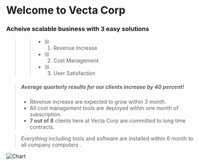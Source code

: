 # Welcome to Vecta Corp #

### Acheive scalable business with 3 easy solutions ###  

>> - [x] 1. Revenue Increase
>> - [x] 2. Cost Management
>> - [x] 3. User Satisfaction  

> ##### Average quarterly results for our clients increase by 40 percent!
>
> - Revenue increase are expected to grow within *3 month*.
> - All cost management tools are deployed within one month of subscription.
> - **7 out of 8** clients here at Vecta Corp are committed to long time contracts.

>  *Everything* including tools and software are installed within 6 month to all company computers .

![Chart](<images growth.png>)


